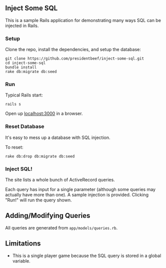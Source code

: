 ## Inject Some SQL

This is a sample Rails application for demonstrating many ways SQL can be injected in Rails.

### Setup

Clone the repo, install the dependencies, and setup the database:

```
git clone https://github.com/presidentbeef/inject-some-sql.git
cd inject-some-sql
bundle install
rake db:migrate db:seed
```

### Run

Typical Rails start: 

```
rails s
```

Open up [localhost:3000](http://localhost:3000) in a browser. 

### Reset Database

It's easy to mess up a database with SQL injection.

To reset:

```
rake db:drop db:migrate db:seed
```

### Inject SQL!

The site lists a whole bunch of ActiveRecord queries.

Each query has input for a single parameter (although some queries may actually
have more than one). A sample injection is provided. Clicking "Run!" will run
the query shown.

## Adding/Modifying Queries

All queries are generated from `app/models/queries.rb`.

## Limitations

* This is a single player game because the SQL query is stored in a global variable.
